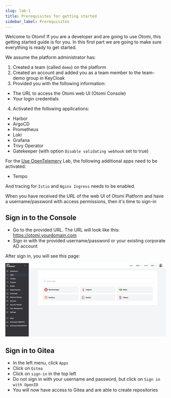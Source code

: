 ```yaml
---
slug: lab-1
title: Prerequisites for getting started
sidebar_label: Prerequisites
---
```


Welcome to Otomi! If you are a developer and are going to use Otomi, this getting started guide is for you. In this first part we are going to make sure everything is ready to get started.

We assume the platform administrator has:

1. Created a team (called `demo`) on the platform
2. Created an account and added you as a team member to the team-demo group in KeyCloak
3. Provided you with the following information:

- The URL to access the Otomi web UI (Otomi Console)
- Your login credentials

4. Activated the following applications:

- Harbor
- ArgoCD
- Prometheus
- Loki
- Grafana
- Trivy Operator
- Gatekeeper (with option `Disable validating webhook` set to true)

For the [Use OpenTelemery](lab-27) Lab, the following additional apps need to be activated:

- Tempo

And tracing for `Istio` and `Nginx Ingress` needs to be enabled.

When you have received the URL of the web UI of Otomi Platform and have a username/password with access permissions, then it's time to sign-in

## Sign in to the Console

- Go to the provided URL. The URL will look like this: https://otomi.yourdomain.com
- Sign in with the provided username/password or your existing corporate AD account

After sign in, you will see this page:

![Team apps](../../img/team-apps.png)

## Sign in to Gitea

- In the left menu, click `Apps`
- Click on `Gitea`
- Click on `sign-in` in the top left
- Do not sign in with your username and password, but click on `Sign in with OpenID`
- You will now have access to Gitea and are able to create repositories
